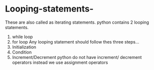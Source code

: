 # Looping-statements-
These are also called as iterating statements. python contains 2 looping statements.
1) while loop
2) for loop
Any looping statement should follow thes three steps...
1) Initialization
2) Condition
3) Increment/Decrement
   python do not have increment/ decrement operators instead we use assignment operators 
